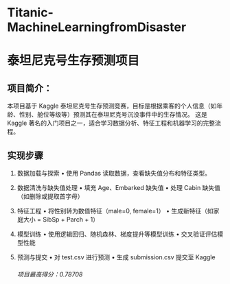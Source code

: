 # Titanic-MachineLearningfromDisaster

# 泰坦尼克号生存预测项目

## 项目简介：

本项目基于 Kaggle 泰坦尼克号生存预测竞赛，目标是根据乘客的个人信息（如年龄、性别、舱位等级等）预测其在泰坦尼克号沉没事件中的生存情况。
这是 Kaggle 著名的入门项目之一，适合学习数据分析、特征工程和机器学习的完整流程。

## 实现步骤

1. 数据加载与探索
   •	使用 Pandas 读取数据，查看缺失值分布和特征类型。
2. 数据清洗与缺失值处理
   •	填充 Age、Embarked 缺失值
   •	处理 Cabin 缺失值（如删除或提取首字母）
3. 特征工程
   •	将性别转为数值特征（male=0, female=1）
   •	生成新特征（如家庭大小 = SibSp + Parch + 1）
4. 模型训练
   •	使用逻辑回归、随机森林、梯度提升等模型训练
   •	交叉验证评估模型性能
5. 预测与提交
   •	对 test.csv 进行预测
   •	生成 submission.csv 提交至 Kaggle
   
   ###### 项目最高得分：0.78708
